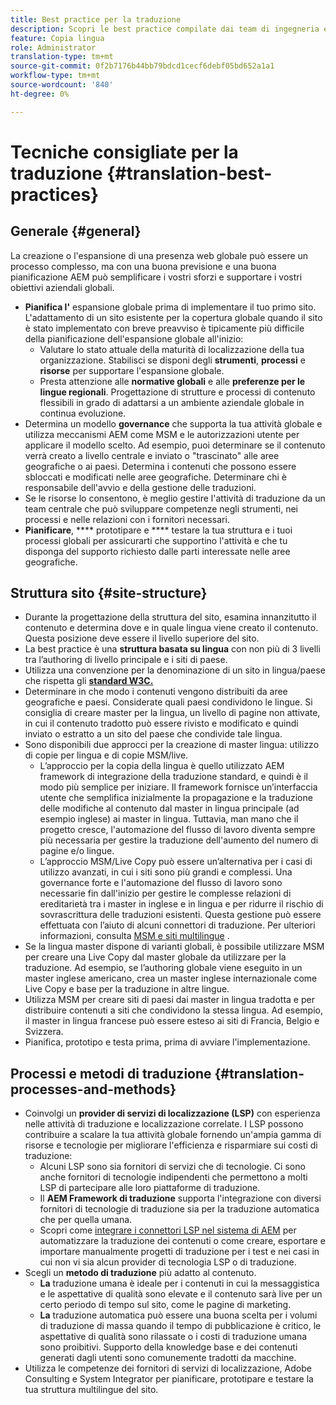 ```yaml
---
title: Best practice per la traduzione
description: Scopri le best practice compilate dai team di ingegneria e consulenza di Adobe per aiutarti a iniziare a usare i progetti di traduzione.
feature: Copia lingua
role: Administrator
translation-type: tm+mt
source-git-commit: 0f2b7176b44bb79bdcd1cecf6debf05bd652a1a1
workflow-type: tm+mt
source-wordcount: '840'
ht-degree: 0%

---
```



# Tecniche consigliate per la traduzione {#translation-best-practices}

## Generale {#general}

La creazione o l&#39;espansione di una presenza web globale può essere un processo complesso, ma con una buona previsione e una buona pianificazione AEM può semplificare i vostri sforzi e supportare i vostri obiettivi aziendali globali.

* **Pianifica l&#39;** espansione globale prima di implementare il tuo primo sito. L&#39;adattamento di un sito esistente per la copertura globale quando il sito è stato implementato con breve preavviso è tipicamente più difficile della pianificazione dell&#39;espansione globale all&#39;inizio:
   * Valutare lo stato attuale della maturità di localizzazione della tua organizzazione. Stabilisci se disponi degli **strumenti**, **processi** e **risorse** per supportare l&#39;espansione globale.
   * Presta attenzione alle **normative globali** e alle **preferenze per le lingue regionali**. Progettazione di strutture e processi di contenuto flessibili in grado di adattarsi a un ambiente aziendale globale in continua evoluzione.
* Determina un modello **governance** che supporta la tua attività globale e utilizza meccanismi AEM come MSM e le autorizzazioni utente per applicare il modello scelto. Ad esempio, puoi determinare se il contenuto verrà creato a livello centrale e inviato o &quot;trascinato&quot; alle aree geografiche o ai paesi. Determina i contenuti che possono essere sbloccati e modificati nelle aree geografiche. Determinare chi è responsabile dell&#39;avvio e della gestione delle traduzioni.
* Se le risorse lo consentono, è meglio gestire l&#39;attività di traduzione da un team centrale che può sviluppare competenze negli strumenti, nei processi e nelle relazioni con i fornitori necessari.
* **Pianificare**,  **** prototipare e  **** testare la tua struttura e i tuoi processi globali per assicurarti che supportino l&#39;attività e che tu disponga del supporto richiesto dalle parti interessate nelle aree geografiche.

## Struttura sito  {#site-structure}

* Durante la progettazione della struttura del sito, esamina innanzitutto il contenuto e determina dove e in quale lingua viene creato il contenuto. Questa posizione deve essere il livello superiore del sito.
* La best practice è una **struttura basata su lingua** con non più di 3 livelli tra l’authoring di livello principale e i siti di paese.
* Utilizza una convenzione per la denominazione di un sito in lingua/paese che rispetta gli **[standard W3C.](/help/sites-cloud/authoring/fundamentals/accessible-content.md)**
* Determinare in che modo i contenuti vengono distribuiti da aree geografiche e paesi. Considerate quali paesi condividono le lingue. Si consiglia di creare master per la lingua, un livello di pagine non attivate, in cui il contenuto tradotto può essere rivisto e modificato e quindi inviato o estratto a un sito del paese che condivide tale lingua.
* Sono disponibili due approcci per la creazione di master lingua: utilizzo di copie per lingua e di copie MSM/live.
   * L’approccio per la copia della lingua è quello utilizzato AEM framework di integrazione della traduzione standard, e quindi è il modo più semplice per iniziare. Il framework fornisce un’interfaccia utente che semplifica inizialmente la propagazione e la traduzione delle modifiche al contenuto dal master in lingua principale (ad esempio inglese) ai master in lingua. Tuttavia, man mano che il progetto cresce, l&#39;automazione del flusso di lavoro diventa sempre più necessaria per gestire la traduzione dell&#39;aumento del numero di pagine e/o lingue.
   * L’approccio MSM/Live Copy può essere un’alternativa per i casi di utilizzo avanzati, in cui i siti sono più grandi e complessi. Una governance forte e l&#39;automazione del flusso di lavoro sono necessarie fin dall&#39;inizio per gestire le complesse relazioni di ereditarietà tra i master in inglese e in lingua e per ridurre il rischio di sovrascrittura delle traduzioni esistenti. Questa gestione può essere effettuata con l’aiuto di alcuni connettori di traduzione. Per ulteriori informazioni, consulta [MSM e siti multilingue](/help/sites-cloud/administering/msm/best-practices.md#msm-and-multilingual-websites) .
* Se la lingua master dispone di varianti globali, è possibile utilizzare MSM per creare una Live Copy dal master globale da utilizzare per la traduzione. Ad esempio, se l’authoring globale viene eseguito in un master inglese americano, crea un master inglese internazionale come Live Copy e base per la traduzione in altre lingue.
* Utilizza MSM per creare siti di paesi dai master in lingua tradotta e per distribuire contenuti a siti che condividono la stessa lingua. Ad esempio, il master in lingua francese può essere esteso ai siti di Francia, Belgio e Svizzera.
* Pianifica, prototipo e testa prima, prima di avviare l&#39;implementazione.

## Processi e metodi di traduzione {#translation-processes-and-methods}

* Coinvolgi un **provider di servizi di localizzazione (LSP)** con esperienza nelle attività di traduzione e localizzazione correlate. I LSP possono contribuire a scalare la tua attività globale fornendo un&#39;ampia gamma di risorse e tecnologie per migliorare l&#39;efficienza e risparmiare sui costi di traduzione:
   * Alcuni LSP sono sia fornitori di servizi che di tecnologie. Ci sono anche fornitori di tecnologie indipendenti che permettono a molti LSP di partecipare alle loro piattaforme di traduzione.
   * Il **AEM Framework di traduzione** supporta l&#39;integrazione con diversi fornitori di tecnologie di traduzione sia per la traduzione automatica che per quella umana.
   * Scopri come [integrare i connettori LSP nel sistema di AEM](integration-framework.md) per automatizzare la traduzione dei contenuti o come creare, esportare e importare manualmente progetti di traduzione per i test e nei casi in cui non vi sia alcun provider di tecnologia LSP o di traduzione.
* Scegli un **metodo di traduzione** più adatto al contenuto.
   * **La** traduzione umana è ideale per i contenuti in cui la messaggistica e le aspettative di qualità sono elevate e il contenuto sarà live per un certo periodo di tempo sul sito, come le pagine di marketing.
   * **La** traduzione automatica può essere una buona scelta per i volumi di traduzione di massa quando il tempo di pubblicazione è critico, le aspettative di qualità sono rilassate o i costi di traduzione umana sono proibitivi. Supporto della knowledge base e dei contenuti generati dagli utenti sono comunemente tradotti da macchine.
* Utilizza le competenze dei fornitori di servizi di localizzazione, Adobe Consulting e System Integrator per pianificare, prototipare e testare la tua struttura multilingue del sito.
